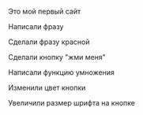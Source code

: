 Это мой первый сайт

Написали фразу

Сделали фразу красной

Сделали кнопку "жми меня"

Написали функцию умножения

Изменили цвет кнопки

Увеличили размер шрифта на кнопке